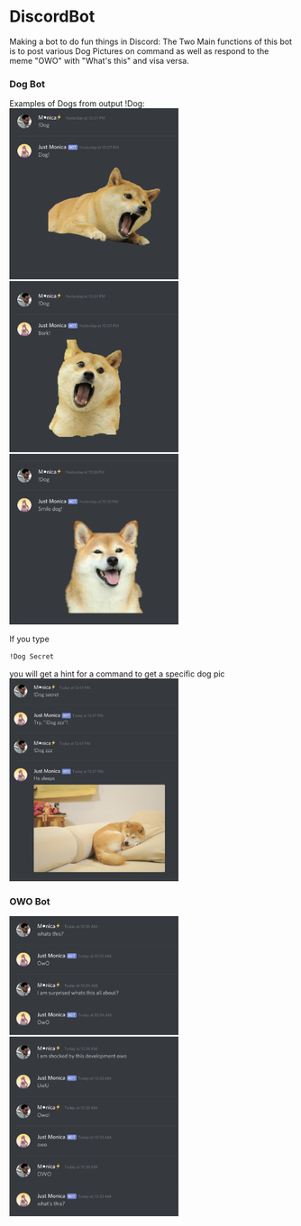 
# DiscordBot
Making a bot to do fun things in Discord:
The Two Main functions of this bot is to post various Dog Pictures on command as well as respond to the meme "OWO" with "What's this" and visa versa.<br/>

### Dog Bot<br/>
Examples of Dogs from output !Dog:<br/>
<img src="./images/DogDemo1.png" width="300">
<img src="./images/DogDemo2.png" width="300">
<img src="./images/DogDemo3.png" width="300"><br/>

If you type 
```sh
!Dog Secret
``` 
you will get a hint for a command to get a specific dog pic<br/>
<img src="./images/DogDemo4.png" width="300">

### OWO Bot<br/>
<img src="./images/OwOdemo1.png" width="300">
<img src="./images/OwOdemo2.png" width="300"><br/>
